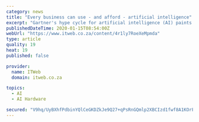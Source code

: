 ```yaml
---
category: news
title: "Every business can use - and afford - artificial intelligence"
excerpt: "Gartner's hype cycle for artificial intelligence (AI) paints an interesting picture. Speech recognition and GPU chips for AI are the only two AI technologies that have moved past the dreaded ..."
publishedDateTime: 2020-01-15T08:54:00Z
webUrl: "https://www.itweb.co.za/content/4r1ly7RoeXeMpmda"
type: article
quality: 19
heat: 19
published: false

provider:
  name: ITWeb
  domain: itweb.co.za

topics:
  - AI
  - AI Hardware

secured: "V9hq/UyBXhfPdbinYQlCeGKDZkJe9Q27+qPsRnGQmlp2XBCIzd1fwf8A1KOrFAQ6EIhsS/qaK6V1jpnYJzUCawO8w2iM4rGampprNzIl2erMIEk+M9TDanvmxm1xqLu5zV/E8PJ9HkcdEkUzmgE5xPf/k6mINeR0p4x0PibCR9g70hk5D/VNdPfTjFNKp/+yCanYE0yxG5xmB1lTiGiN1lC2+Ro8xjG8I9vBX3cl3A5XzOwIQsGyN26B/0EUwksTUlzsEIjCkuTV/uxjMABq2LCe/4LdI8j+z3LG3ofZi12baGSyJ8Ajl669pquLo8Y4;RhLFZoVQWerYv6S90xkcug=="
---
```


